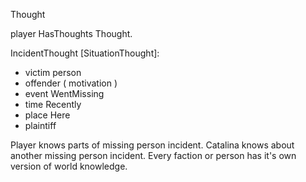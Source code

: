 

Thought

player HasThoughts Thought.

IncidentThought [SituationThought]:
* victim person
* offender ( motivation )
* event WentMissing
* time Recently
* place Here
* plaintiff


Player knows parts of missing person incident. Catalina knows about another missing person incident. Every faction or person has it's own version of world knowledge.
